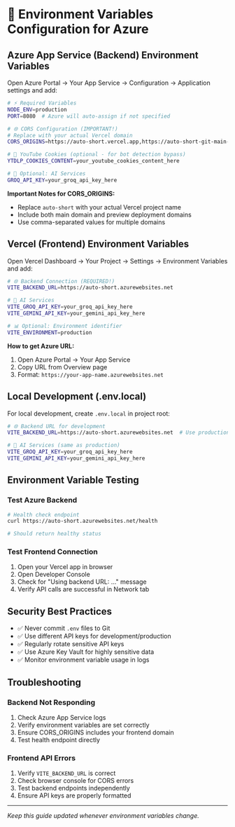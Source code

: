 # 🔧 **Environment Variables Configuration for Azure**

## **Azure App Service (Backend) Environment Variables**

Open Azure Portal → Your App Service → Configuration → Application settings and add:

```bash
# ⚡ Required Variables
NODE_ENV=production
PORT=8080  # Azure will auto-assign if not specified

# 🌐 CORS Configuration (IMPORTANT!)
# Replace with your actual Vercel domain
CORS_ORIGINS=https://auto-short.vercel.app,https://auto-short-git-main-username.vercel.app

# 🍪 YouTube Cookies (optional - for bot detection bypass)
YTDLP_COOKIES_CONTENT=your_youtube_cookies_content_here

# 🤖 Optional: AI Services
GROQ_API_KEY=your_groq_api_key_here
```

**Important Notes for CORS_ORIGINS:**

- Replace `auto-short` with your actual Vercel project name
- Include both main domain and preview deployment domains
- Use comma-separated values for multiple domains

## **Vercel (Frontend) Environment Variables**

Open Vercel Dashboard → Your Project → Settings → Environment Variables and add:

```bash
# 🌐 Backend Connection (REQUIRED!)
VITE_BACKEND_URL=https://auto-short.azurewebsites.net

# 🤖 AI Services
VITE_GROQ_API_KEY=your_groq_api_key_here
VITE_GEMINI_API_KEY=your_gemini_api_key_here

# 📊 Optional: Environment identifier
VITE_ENVIRONMENT=production
```

**How to get Azure URL:**

1. Open Azure Portal → Your App Service
2. Copy URL from Overview page
3. Format: `https://your-app-name.azurewebsites.net`

## **Local Development (.env.local)**

For local development, create `.env.local` in project root:

```bash
# 🌐 Backend URL for development
VITE_BACKEND_URL=https://auto-short.azurewebsites.net  # Use production backend

# 🤖 AI Services (same as production)
VITE_GROQ_API_KEY=your_groq_api_key_here
VITE_GEMINI_API_KEY=your_gemini_api_key_here
```

## **Environment Variable Testing**

### **Test Azure Backend**

```bash
# Health check endpoint
curl https://auto-short.azurewebsites.net/health

# Should return healthy status
```

### **Test Frontend Connection**

1. Open your Vercel app in browser
2. Open Developer Console
3. Check for "Using backend URL: ..." message
4. Verify API calls are successful in Network tab

## **Security Best Practices**

- ✅ Never commit `.env` files to Git
- ✅ Use different API keys for development/production
- ✅ Regularly rotate sensitive API keys
- ✅ Use Azure Key Vault for highly sensitive data
- ✅ Monitor environment variable usage in logs

## **Troubleshooting**

### **Backend Not Responding**

1. Check Azure App Service logs
2. Verify environment variables are set correctly
3. Ensure CORS_ORIGINS includes your frontend domain
4. Test health endpoint directly

### **Frontend API Errors**

1. Verify `VITE_BACKEND_URL` is correct
2. Check browser console for CORS errors
3. Test backend endpoints independently
4. Ensure API keys are properly formatted

---

_Keep this guide updated whenever environment variables change._
